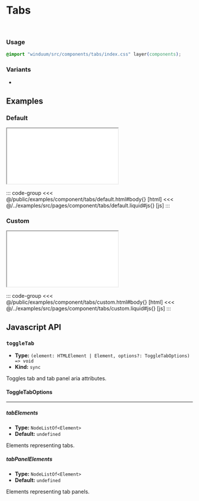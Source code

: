 # Tabs
<br>
<ViewSourceGh href="https://github.com/winduum/winduum/blob/main/src/components/tabs" />

### Usage

```css
@import "winduum/src/components/tabs/index.css" layer(components);
```

### Variants
* <LinkGh name="default" path="components/tabs" />

## Examples

### Default

<iframe onload="this.style.visibility = 'visible';" src="/examples/component/tabs/default.html"></iframe>

::: code-group
<<< @/public/examples/component/tabs/default.html#body{} [html]
<<< @/../examples/src/pages/component/tabs/default.liquid#js{} [js]
:::

### Custom

<iframe onload="this.style.visibility = 'visible';" src="/examples/component/tabs/custom.html"></iframe>

::: code-group
<<< @/public/examples/component/tabs/custom.html#body{} [html]
<<< @/../examples/src/pages/component/tabs/custom.liquid#js{} [js]
:::

## Javascript API

### `toggleTab`

* **Type:** `(element: HTMLElement | Element, options?: ToggleTabOptions) => void`
* **Kind:** `sync`

Toggles tab and tab panel aria attributes.

#### ToggleTabOptions

---

##### tabElements

* **Type:** `NodeListOf<Element>`
* **Default:** `undefined`

Elements representing tabs.

##### tabPanelElements

* **Type:** `NodeListOf<Element>`
* **Default:** `undefined`

Elements representing tab panels.
